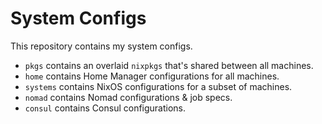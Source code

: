 # System Configs

This repository contains my system configs.

- `pkgs` contains an overlaid `nixpkgs` that's shared between all machines.
- `home` contains Home Manager configurations for all machines.
- `systems` contains NixOS configurations for a subset of machines.
- `nomad` contains Nomad configurations & job specs.
- `consul` contains Consul configurations.
